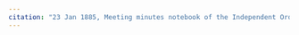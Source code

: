 ```yaml
---
citation: "23 Jan 1885, Meeting minutes notebook of the Independent Order of Good Templars, High Bridge Lodge No. 296, Tompkins County History Center, Ithaca NY."
---
```



